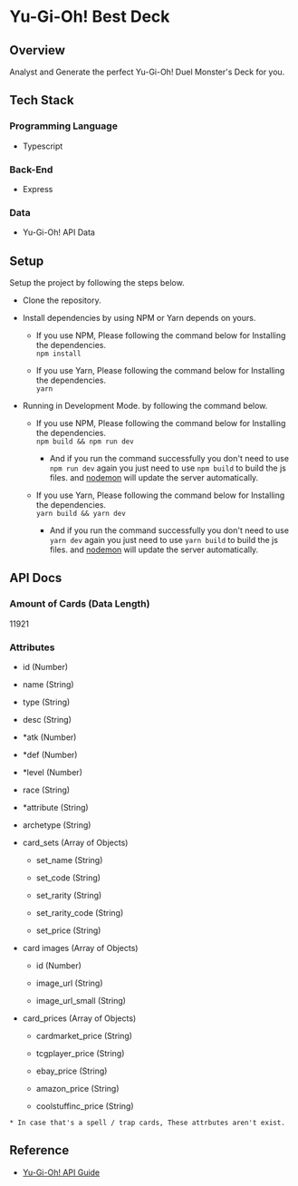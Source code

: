 # Yu-Gi-Oh! Best Deck

## Overview

Analyst and Generate the perfect Yu-Gi-Oh! Duel Monster's Deck for you.

## Tech Stack

### Programming Language

- Typescript

### Back-End

- Express

### Data

- Yu-Gi-Oh! API Data

## Setup

Setup the project by following the steps below.

- Clone the repository.

- Install dependencies by using NPM or Yarn depends on yours.

  - If you use NPM, Please following the command below for Installing the dependencies.  
  `npm install`

  - If you use Yarn, Please following the command below for Installing the dependencies.  
  `yarn`

- Running in Development Mode. by following the command below.

  - If you use NPM, Please following the command below for Installing the dependencies.  
 `npm build && npm run dev`
    - And if you run the command successfully you don't need to use `npm run dev` again you just need to use `npm build` to build the js files. and [nodemon](https://github.com/remy/nodemon#nodemon) will update the server automatically.

  - If you use Yarn, Please following the command below for Installing the dependencies.  
 `yarn build && yarn dev`
    - And if you run the command successfully you don't need to use `yarn dev` again you just need to use `yarn build` to build the js files. and [nodemon](https://github.com/remy/nodemon#nodemon) will update the server automatically.

## API Docs

### Amount of Cards (Data Length)

11921

### Attributes

- id (Number)

- name (String)

- type (String)

- desc (String)

- *atk (Number)

- *def (Number)

- *level (Number)

- race (String)

- *attribute (String)

- archetype (String)

- card_sets (Array of Objects)

  - set_name (String)

  - set_code (String)

  - set_rarity (String)

  - set_rarity_code (String)

  - set_price (String)

- card images (Array of Objects)
  
  - id (Number)

  - image_url (String)

  - image_url_small (String)

- card_prices (Array of Objects)
  
  - cardmarket_price (String)

  - tcgplayer_price (String)

  - ebay_price (String)

  - amazon_price (String)

  - coolstuffinc_price (String)

`* In case that's a spell / trap cards, These attrbutes aren't exist.`

## Reference

- [Yu-Gi-Oh! API Guide](https://db.ygoprodeck.com/api-guide/)

